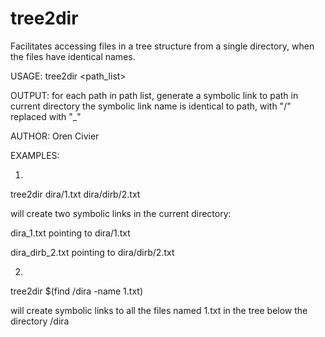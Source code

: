 # tree2dir
Facilitates accessing files in a tree structure from a single directory, when the files have identical names.

USAGE: tree2dir <path_list>

OUTPUT: for each path in path list, generate a symbolic link to path in current directory
        the symbolic link name is identical to path, with "/" replaced with "_"
        
AUTHOR: Oren Civier 
       
EXAMPLES: 

1)

tree2dir dira/1.txt dira/dirb/2.txt

will create two symbolic links in the current directory:

dira_1.txt pointing to dira/1.txt

dira_dirb_2.txt pointing to dira/dirb/2.txt

2)

tree2dir $(find /dira -name 1.txt)

will create symbolic links to all the files named 1.txt in the tree below the directory /dira
